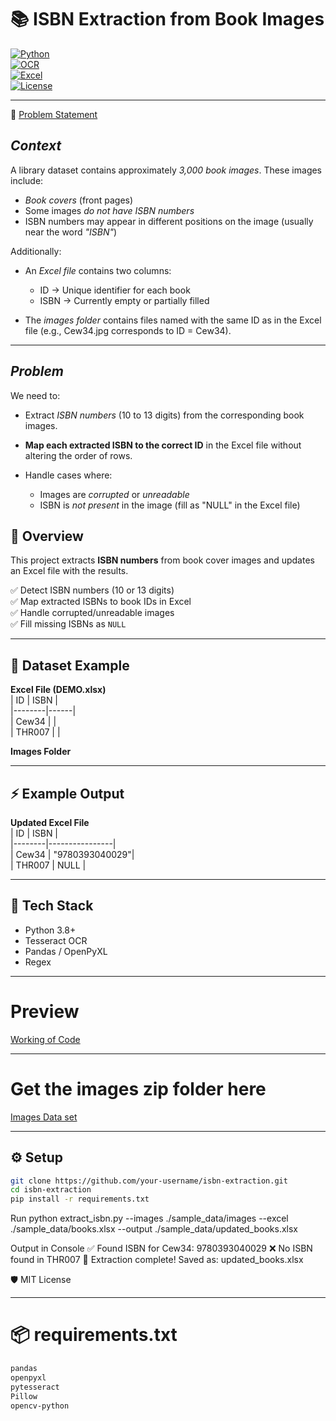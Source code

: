 # 📚 ISBN Extraction from Book Images  

[![Python](https://img.shields.io/badge/Python-3.8+-blue.svg)](https://www.python.org/)  
[![OCR](https://img.shields.io/badge/OCR-Tesseract-green.svg)](https://github.com/tesseract-ocr/tesseract)  
[![Excel](https://img.shields.io/badge/Excel-Pandas-orange.svg)](https://pandas.pydata.org/)  
[![License](https://img.shields.io/badge/License-MIT-lightgrey.svg)](LICENSE)  

---
📄 [Problem Statement](Problem_Statement.md)

## *Context*

A library dataset contains approximately *3,000 book images*. These images include:

* *Book covers* (front pages)
* Some images *do not have ISBN numbers*
* ISBN numbers may appear in different positions on the image (usually near the word *"ISBN"*)

Additionally:

* An *Excel file* contains two columns:

  * ID → Unique identifier for each book
  * ISBN → Currently empty or partially filled

* The *images folder* contains files named with the same ID as in the Excel file (e.g., Cew34.jpg corresponds to ID = Cew34).

---

## *Problem*

We need to:

* Extract *ISBN numbers* (10 to 13 digits) from the corresponding book images.
* **Map each extracted ISBN to the correct ID** in the Excel file without altering the order of rows.
* Handle cases where:

  * Images are *corrupted* or *unreadable*
  * ISBN is *not present* in the image (fill as "NULL" in the Excel file)


## 🔎 Overview  
This project extracts **ISBN numbers** from book cover images and updates an Excel file with the results.  

✅ Detect ISBN numbers (10 or 13 digits)  
✅ Map extracted ISBNs to book IDs in Excel  
✅ Handle corrupted/unreadable images  
✅ Fill missing ISBNs as `NULL`  

---

## 📂 Dataset Example  

**Excel File (DEMO.xlsx)**  
| ID     | ISBN |  
|--------|------|  
| Cew34  |      |  
| THR007 |      |  

**Images Folder**  



---

## ⚡ Example Output  

**Updated Excel File**  
| ID     | ISBN           |  
|--------|----------------|  
| Cew34  | "9780393040029"|  
| THR007 | NULL           |  

---

## 🚀 Tech Stack  
- Python 3.8+  
- Tesseract OCR  
- Pandas / OpenPyXL  
- Regex  

---

# Preview
[Working of Code](preview.md)

---
# Get the images zip folder here

<a href="https://drive.google.com/file/d/1xRsaPwuPhCVVuxvk4z5XsB9O9RdpSfLa/view?usp=drive_link" target="_blank">Images Data set</a>

---

## ⚙️ Setup  

```bash
git clone https://github.com/your-username/isbn-extraction.git
cd isbn-extraction
pip install -r requirements.txt
```

Run
python extract_isbn.py --images ./sample_data/images --excel ./sample_data/books.xlsx --output ./sample_data/updated_books.xlsx

Output in Console
✅ Found ISBN for Cew34: 9780393040029
❌ No ISBN found in THR007
🎉 Extraction complete! Saved as: updated_books.xlsx

🛡️ MIT License

---

# 📦 requirements.txt  

```txt
pandas
openpyxl
pytesseract
Pillow
opencv-python
```


